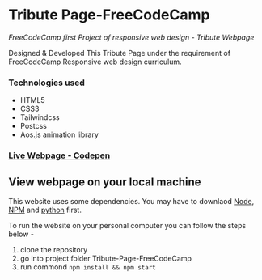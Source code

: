 # Tribute Page-FreeCodeCamp
*FreeCodeCamp first Project of responsive web design - Tribute Webpage*

Designed & Developed This Tribute Page under the requirement of FreeCodeCamp Responsive web design curriculum.

### Technologies used
- HTML5
- CSS3
- Tailwindcss
- Postcss
- Aos.js animation library

### [Live Webpage - Codepen](https://codepen.io/amarjeetrao/full/vPqqgQ)

## View webpage on your local machine
This website uses some dependencies. You may have to downlaod [Node](https://nodejs.org/en/download/), [NPM](https://www.npmjs.com/get-npm) and [python](https://www.python.org/downloads/) first.

To run the website on your personal computer you can follow the steps below -

1. clone the repository
2. go into project folder Tribute-Page-FreeCodeCamp
3. run commond
  ``` npm install && npm start ```
  
